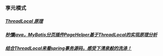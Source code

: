 ### 享元模式
##### [ThreadLocal 原理][1]
[1]: https://www.jianshu.com/p/0ba78fe61c40
##### [秒懂java，MyBatis分页插件PageHelper基于ThreadLocal的实现原理分析][2]
[2]: https://www.lovecto.cn/20180805/185.html
##### [结合ThreadLocal来看spring事务源码，感受下清泉般的洗涤！][3]
[3]: https://www.cnblogs.com/youzhibing/p/6690341.html